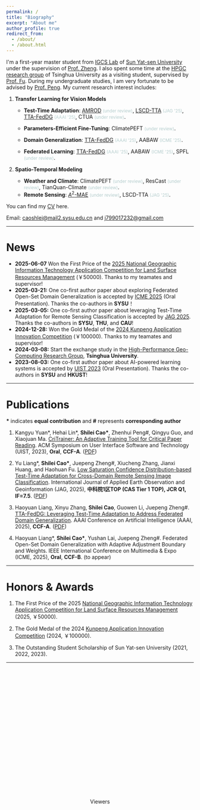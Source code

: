 ```yaml
---
permalink: /
title: "Biography"
excerpt: "About me"
author_profile: true
redirect_from: 
  - /about/
  - /about.html
---
```


I'm a first-year master student from [IGCS Lab](https://rssysu.github.io/) of [Sun Yat-sen University](https://www.sysu.edu.cn/) under the supervision of [Prof. Zheng](https://rssysu.github.io/assets/resume/zjp.html). I also spent some time at the [HPGC research group](https://www.thuhpgc.net/) of Tsinghua University  as a visiting student, supervised by [Prof. Fu](https://www.thuhpgc.net/author/haohuan-fu/). During my undergraduate studies, I am very fortunate to be advised by [Prof. Peng](http://zhenhuipeng.com/). My current research interest includes:

1. **Transfer Learning for Vision Models**
   - **Test-Time Adaptation**: [AMROD](https://arxiv.org/abs/2406.16439) <small style="color:#B4CDCD">(under review)</small>,  [LSCD-TTA](https://www.sciencedirect.com/science/article/pii/S1569843225001104) <small style="color:#B4CDCD">(JAG '25)</small>, [TTA-FedDG](https://ojs.aaai.org/index.php/AAAI/article/view/34053) <small style="color:#B4CDCD">(AAAI '25)</small>, CTUA <small style="color:#B4CDCD">(under review)</small>.
  
   - **Parameters-Efficient Fine-Tuning**:  ClimatePEFT <small style="color:#B4CDCD">(under review)</small>.
   - **Domain Generalization**:  [TTA-FedDG](https://ojs.aaai.org/index.php/AAAI/article/view/34053) <small style="color:#B4CDCD">(AAAI '25)</small>, AABAW <small style="color:#B4CDCD">(ICME '25)</small>.
   - **Federated Learning**: [TTA-FedDG](https://ojs.aaai.org/index.php/AAAI/article/view/34053) <small style="color:#B4CDCD">(AAAI '25)</small>, AABAW <small style="color:#B4CDCD">(ICME '25)</small>, SPFL <small style="color:#B4CDCD">(under review)</small>.

2. **Spatio-Temporal Modeling**
   - **Weather and Climate**: ClimatePEFT <small style="color:#B4CDCD">(under review)</small>, ResCast <small style="color:#B4CDCD">(under review)</small>, TianQuan-Climate <small style="color:#B4CDCD">(under review)</small>.
   - **Remote Sensing**: [$A^2$-MAE](https://arxiv.org/abs/2406.08079) <small style="color:#B4CDCD">(under review)</small>,  LSCD-TTA <small style="color:#B4CDCD">(JAG '25)</small>.
 
You can find my [CV](../assets/ShileiCao_CV.pdf) here.

Email: [caoshlei@mail2.sysu.edu.cn](mailto:caoshlei@mail2.sysu.edu.cn) and [j799017232@gmail.com](mailto:j799017232@gmail.com)

---

<div class="news-box">
  <h1>News</h1>
  <ul>
    <li><strong>2025-06-07</strong> Won the <a> First Price </a> of the <a href="https://geo.htwisdom.cn/">2025 National Geographic Information Technology Application Competition for Land Surface Resources Management</a> (￥50000). Thanks to my teamates and supervisor!</li>
    <li><strong>2025-03-21:</strong> One <a> co-first author </a> paper about exploring Federated Open-Set Domain Generalization is accepted by <a href="https://2025.ieeeicme.org/">ICME 2025</a> (Oral Presentation). Thanks the co-authors in <strong>SYSU</strong>！</li>
    <li><strong>2025-03-05:</strong> One <a> co-first author </a> paper about leveraging Test-Time Adaptation for Remote Sensing Classification is accepted by <a href="https://www.sciencedirect.com/journal/international-journal-of-applied-earth-observation-and-geoinformation">JAG 2025</a>. Thanks the co-authors in <strong>SYSU</strong>, <strong>THU</strong>, and <strong>CAU</strong>!</li>
    <li><strong>2024-12-28:</strong> Won the <a> Gold Medal </a> of the <a href="https://www.hikunpeng.com/zh/developer/contests/kunpeng-competition2024?tab=7">2024 Kunpeng Application Innovation Competition</a> (￥100000). Thanks to my teamates and supervisor!</li>
    <li><strong>2024-03-08:</strong> Start the <a> exchange study </a> in the <a href="http://www.thuhpgc.net/mediawiki/index.php/Main_Page">High-Performance Geo-Computing Research Group</a>, <strong>Tsinghua University</strong>.</li>
    <li><strong>2023-08-03:</strong> One <a> co-first </a> author paper about AI-powered learning systems is accepted by <a href="https://uist.acm.org/2023/">UIST 2023</a> (Oral Presentation). Thanks the co-authors in <strong>SYSU</strong> and <strong>HKUST</strong>!</li>
  </ul>
</div>

---

Publications
===

**\*** indicates **equal contribution** and **#** represents **corresponding author** 

1. Kangyu Yuan\*, Hehai Lin\*, **Shilei Cao\***, Zhenhui Peng#, Qingyu Guo, and Xiaojuan Ma. [CriTrainer: An Adaptive Training Tool for Critical Paper Reading](https://doi.org/10.1145/3586183.3606816). 
ACM Symposium on User Interface Software and Technology (UIST, 2023), **Oral**, **CCF-A**. ([PDF](../assets/uist2023.pdf))

2. Yu Liang\*, **Shilei Cao\***, Juepeng Zheng#, Xiucheng Zhang, Jianxi Huang, and Haohuan Fu. 
[Low Saturation Confidence Distribution-based Test-Time Adaptation for Cross-Domain Remote Sensing Image Classification](https://www.sciencedirect.com/science/article/pii/S1569843225001104). 
International Journal of Applied Earth Observation and Geoinformation
(JAG, 2025), **中科院1区TOP (CAS Tier 1 TOP), JCR Q1, IF=7.5**. ([PDF](../assets/lsc.pdf))

3. Haoyuan Liang, Xinyu Zhang, **Shilei Cao**, Guowen Li, Juepeng Zheng#.
[TTA-FedDG: Leveraging Test-Time Adaptation to Address Federated Domain Generalization](https://ojs.aaai.org/index.php/AAAI/article/view/34053). 
AAAI Conference on Artificial Intelligence
(AAAI, 2025), **CCF-A**. ([PDF](../assets/ttafeddg.pdf))

4. Haoyuan Liang\*,  **Shilei Cao\***, Yushan Lai, Juepeng Zheng#.
Federated Open-Set Domain Generalization with Adaptive Adjustment Boundary and Weights.
IEEE International Conference on Multimedia & Expo 
(ICME, 2025), **Oral**, **CCF-B**. (to appear)

---

Honors & Awards
===

1. The First Price of the 2025 [National Geographic Information Technology Application Competition for Land Surface Resources Management](https://geo.htwisdom.cn/) (2025, ￥50000).

2. The Gold Medal of the 2024 [Kunpeng Application Innovation Competition](https://www.hikunpeng.com/zh/developer/contests/kunpeng-competition2024?tab=7) (2024, ￥100000).

3. The Outstanding Student Scholarship of Sun Yat-sen University (2021, 2022, 2023).

---

<div style="width: 350px; height: 350px; margin: 0 auto;">
<script type="text/javascript" id="clstr_globe" src="//clustrmaps.com/globe.js?d=pQ1u8_yavKDHrIZllZ6ibhgx23noedhyOSb5SSosVqs"></script>
</div>  
    
<center> Viewers </center>


